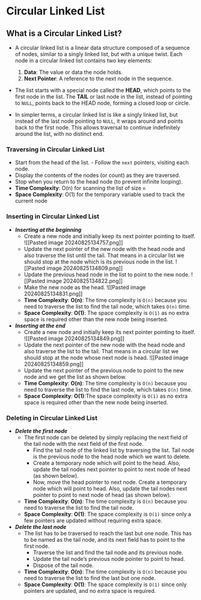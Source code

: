 # Circular Linked List
## What is a Circular Linked List?
- A circular linked list is a linear data structure composed of a sequence of nodes, similar to a singly linked list, but with a unique twist. Each node in a circular linked list contains two key elements:

  1. **Data**: The value or data the node holds.
  2. **Next Pointer**: A reference to the next node in the sequence.

- The list starts with a special node called the **HEAD**, which points to the first node in the list. The **TAIL** or last node in the list, instead of pointing to `NULL`, points back to the HEAD node, forming a closed loop or circle.
- In simpler terms, a circular linked list is like a singly linked list, but instead of the last node pointing to `NULL`, it wraps around and points back to the first node. This allows traversal to continue indefinitely around the list, with no distinct end.

### Traversing in Circular Linked List 
- Start from the head of the list. - Follow the `next` pointers, visiting each node. 
- Display the contents of the nodes (or count) as they are traversed. 
- Stop when you return to the head node (to prevent infinite looping). 
- **Time Complexity**: O(n) for scanning the list of size `n`
- **Space Complexity**: O(1) for the temporary variable used to track the current node
### Inserting in Circular Linked List
- ***Inserting at the beginning***
	- Create a new node and initially keep its next pointer pointing to itself.
	 ![[Pasted image 20240825134757.png]]
	- Update the next pointer of the new node with the head node and also traverse the list until the tail. That means in a circular list we should stop at the node which is its previous node in the list.
	 ![[Pasted image 20240825134809.png]]
	- Update the previous head node in the list to point to the new node.
	 ![[Pasted image 20240825134822.png]]
	- Make the new node as the head.
	 ![[Pasted image 20240825134831.png]]
	- **Time Complexity**: **O(n)**: The time complexity is `O(n)` because you need to traverse the list to find the tail node, which takes `O(n)` time.
	- **Space Complexity**: **O(1)**: The space complexity is `O(1)` as no extra space is required other than the new node being inserted.
- ***Inserting at the end***
	- Create a new node and initially keep its next pointer pointing to itself.
	 ![[Pasted image 20240825134849.png]]
	- Update the next pointer of the new node with the head node and also traverse the list to the tail. That means in a circular list we should stop at the node whose next node is head.
	 ![[Pasted image 20240825134859.png]]
	- Update the next pointer of the previous node to point to the new node and we get the list as shown below.
	- **Time Complexity**: **O(n)**: The time complexity is `O(n)` because you need to traverse the list to find the last node, which takes `O(n)` time.
	- **Space Complexity**: **O(1)**:The space complexity is `O(1)` as no extra space is required other than the new node being inserted.
### Deleting in Circular Linked List
- ***Delete the first node***
	- The first node can be deleted by simply replacing the next field of the tail node with the next field of the first node. 
		- Find the tail node of the linked list by traversing the list. Tail node is the previous node to the head node which we want to delete.
		- Create a temporary node which will point to the head. Also, update the tail nodes next pointer to point to next node of head (as shown below).
		- Now, move the head pointer to next node. Create a temporary node which will point to head. Also, update the tail nodes next pointer to point to next node of head (as shown below).
	- **Time Complexity**: **O(n)**: The time complexity is `O(n)` because you need to traverse the list to find the tail node.
	- **Space Complexity**: **O(1)**: The space complexity is `O(1)` since only a few pointers are updated without requiring extra space.
- ***Delete the last node***
	- The list has to be traversed to reach the last but one node. This has to be named as the tail node, and its next field has to point to the first node. 
		- Traverse the list and find the tail node and its previous node.
		- Update the tail node’s previous node pointer to point to head.
		- Dispose of the tail node.
	- **Time Complexity**: **O(n)**: The time complexity is `O(n)` because you need to traverse the list to find the last but one node.
	- **Space Complexity**: **O(1)**: The space complexity is `O(1)` since only pointers are updated, and no extra space is required.
